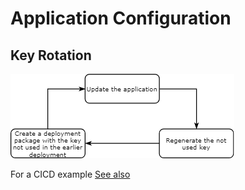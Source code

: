 # Application Configuration

## Key Rotation

![Key Rotation](images/KeyRotation.png "Key Rotation")

For a CICD example [See also](https://blog.kloud.com.au/2018/09/19/automatic-key-rotation-for-azure-services/)

